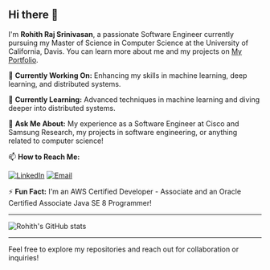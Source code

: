 ## Hi there 👋

I'm **Rohith Raj Srinivasan**, a passionate Software Engineer currently pursuing my Master of Science in Computer Science at the University of California, Davis. You can learn more about me and my projects on [My Portfolio](https://rohis06.github.io/rohith_raj_srinivasan/).

🔭 **Currently Working On:** Enhancing my skills in machine learning, deep learning, and distributed systems.

🌱 **Currently Learning:** Advanced techniques in machine learning and diving deeper into distributed systems.

💬 **Ask Me About:** My experience as a Software Engineer at Cisco and Samsung Research, my projects in software engineering, or anything related to computer science!

<!--📫 **How to Reach Me:** Feel free to reach out to me via email at [rrsri@ucdavis.edu](mailto:rrsri@ucdavis.edu) or connect with me on [LinkedIn](https://www.linkedin.com/in/rohith-raj-s/).-->
📫 **How to Reach Me:**

<a href="https://www.linkedin.com/in/rohith-raj-s/" target="_blank"><img alt="LinkedIn" src="https://img.shields.io/badge/linkedin-%230077B5.svg?&style=for-the-badge&logo=linkedin&logoColor=white" /></a>
<a href="mailto:rrsri@ucdavis.edu" target="_blank"><img alt="Email" src="https://img.shields.io/badge/gmail-%2312100E.svg?&style=for-the-badge&logo=gmail&logoColor=red" /></a>

⚡ **Fun Fact:** I'm an AWS Certified Developer - Associate and an Oracle Certified Associate Java SE 8 Programmer!

---

<!--![Rohith's GitHub stats](https://github-readme-stats.vercel.app/api?username=rohis06&show_icons=true&&count_private=true&&include_all_commits=true)-->

![Rohith's GitHub stats](https://github-readme-stats.vercel.app/api?username=rohis06\&rank_icon=github\&count_private=true\&include_all_commits=true\&bg_color=42b6f5,0e338a,050238\&title_color=fff\&text_color=fff)

<!--🚀 **Top Languages:** [![Top Langs](https://github-readme-stats.vercel.app/api/top-langs/?username=rohis06&hide_progress=true)](https://github.com/rohis06/github-readme-stats)-->

---

Feel free to explore my repositories and reach out for collaboration or inquiries!

